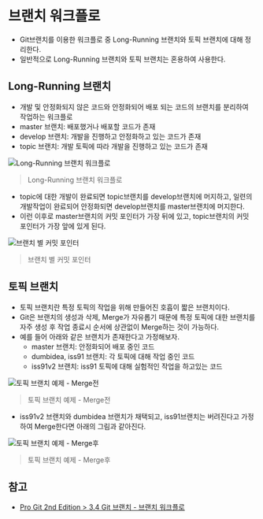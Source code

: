# 브랜치 워크플로

- Git브랜치를 이용한 워크플로 중 Long-Running 브랜치와 토픽 브랜치에 대해 정리한다.
- 일반적으로 Long-Running 브랜치와 토픽 브랜치는 혼용하여 사용한다.

## Long-Running 브랜치

- 개발 및 안정화되지 않은 코드와 안정화되어 배포 되는 코드의 브랜치를 분리하여 작업하는 워크플로
- master 브랜치: 배포했거나 배포할 코드가 존재
- develop 브랜치: 개발을 진행하고 안정화하고 있는 코드가 존재
- topic 브랜치: 개발 토픽에 따라 개발을 진행하고 있는 코드가 존재

![Long-Running 브랜치 워크플로](https://git-scm.com/book/en/v2/images/lr-branches-2.png)

> Long-Running 브랜치 워크플로

- topic에 대한 개발이 완료되면 topic브랜치를 develop브랜치에 머지하고, 일련의 개발작업이 완료되어 안정화되면 develop브랜치를 master브랜치에 머지한다.
- 이런 이후로 master브랜치의 커밋 포인터가 가장 뒤에 있고, topic브랜치의 커밋 포인터가 가장 앞에 있게 된다.

![브랜치 별 커밋 포인터](https://git-scm.com/book/en/v2/images/lr-branches-1.png)

> 브랜치 별 커밋 포인터

## 토픽 브랜치

- 토픽 브랜치란 특정 토픽의 작업을 위해 만들어진 호흡이 짧은 브랜치이다.
- Git은 브랜치의 생성과 삭제, Merge가 자유롭기 때문에 특정 토픽에 대한 브랜치를 자주 생성 후 작업 종료시 순서에 상관없이 Merge하는 것이 가능하다.
- 예를 들어 아래와 같은 브랜치가 존재한다고 가정해보자.
  - master 브랜치: 안정화되어 배포 중인 코드
  - dumbidea, iss91 브랜치: 각 토픽에 대해 작업 중인 코드
  - iss91v2 브랜치: iss91 토픽에 대해 실험적인 작업을 하고있는 코드

![토픽 브랜치 예제 - Merge전](https://git-scm.com/book/en/v2/images/topic-branches-1.png)

> 토픽 브랜치 예제 - Merge전

- iss91v2 브랜치와 dumbidea 브랜치가 채택되고, iss91브랜치는 버려진다고 가정하여 Merge한다면 아래의 그림과 같아진다.

![토픽 브랜치 예제 - Merge후](https://git-scm.com/book/en/v2/images/topic-branches-2.png)

> 토픽 브랜치 예제 - Merge후

## 참고

- [Pro Git 2nd Edition > 3.4 Git 브랜치 - 브랜치 워크플로](https://git-scm.com/book/ko/v2/Git-%EB%B8%8C%EB%9E%9C%EC%B9%98-%EB%B8%8C%EB%9E%9C%EC%B9%98-%EC%9B%8C%ED%81%AC%ED%94%8C%EB%A1%9C)

